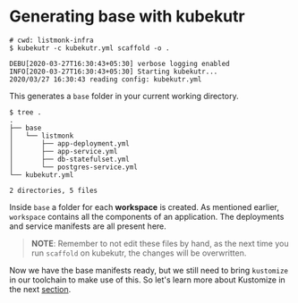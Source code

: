 # Generating base with kubekutr

```shell
# cwd: listmonk-infra
$ kubekutr -c kubekutr.yml scaffold -o .

DEBU[2020-03-27T16:30:43+05:30] verbose logging enabled
INFO[2020-03-27T16:30:43+05:30] Starting kubekutr...
2020/03/27 16:30:43 reading config: kubekutr.yml
```

This generates a `base` folder in your current working directory.

```shell
$ tree .
.
├── base
│   └── listmonk
│       ├── app-deployment.yml
│       ├── app-service.yml
│       ├── db-statefulset.yml
│       └── postgres-service.yml
└── kubekutr.yml

2 directories, 5 files
```

Inside `base` a folder for each **workspace** is created. As mentioned earlier, `workspace` contains all the components of an application. The deployments and service manifests are all present here.

> **NOTE**: Remember to not edit these files by hand, as the next time you run `scaffold` on kubekutr, the changes will be overwritten.

Now we have the base manifests ready, but we still need to bring `kustomize` in our toolchain to make use of this. So let's learn more about Kustomize in the next [section](./04_00_Kustomize.md).